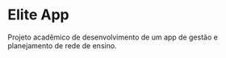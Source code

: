 # Elite App

Projeto acadêmico de desenvolvimento de um app de gestão e planejamento de rede de ensino.
